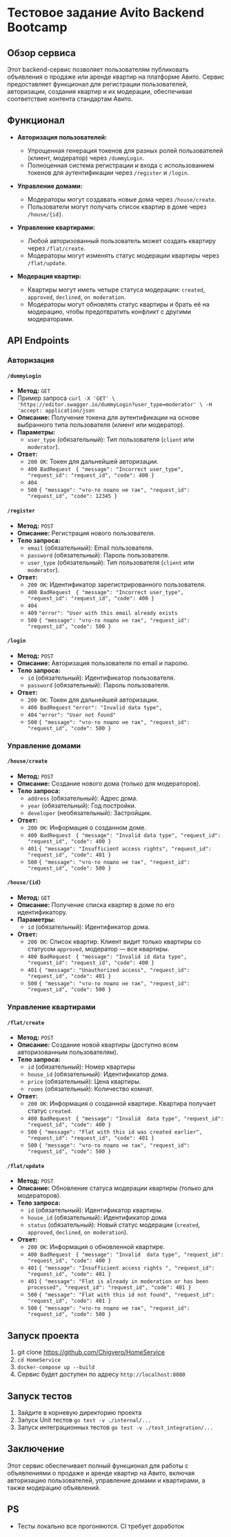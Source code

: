 # Тестовое задание Avito Backend Bootcamp

## Обзор сервиса

Этот backend-сервис позволяет пользователям публиковать объявления о продаже или аренде квартир на платформе Авито. Сервис предоставляет функционал для регистрации пользователей, авторизации, создания квартир и их модерации, обеспечивая соответствие контента стандартам Авито.

## Функционал

- **Авторизация пользователей:**
    - Упрощенная генерация токенов для разных ролей пользователей (клиент, модератор) через `/dummyLogin`.
    - Полноценная система регистрации и входа с использованием токенов для аутентификации через `/register` и `/login`.

- **Управление домами:**
    - Модераторы могут создавать новые дома через `/house/create`.
    - Пользователи могут получать список квартир в доме через `/house/{id}`.

- **Управление квартирами:**
    - Любой авторизованный пользователь может создать квартиру через `/flat/create`.
    - Модераторы могут изменять статус модерации квартиры через `/flat/update`.

- **Модерация квартир:**
    - Квартиры могут иметь четыре статуса модерации: `created`, `approved`, `declined`, `on moderation`.
    - Модераторы могут обновлять статус квартиры и брать её на модерацию, чтобы предотвратить конфликт с другими модераторами.


## API Endpoints

### Авторизация

#### `/dummyLogin`

- **Метод:** `GET`
- Пример запроса ```curl -X 'GET' \
  'https://editor.swagger.io/dummyLogin?user_type=moderator' \
  -H 'accept: application/json```
- **Описание:** Получение токена для аутентификации на основе выбранного типа пользователя (клиент или модератор).
- **Параметры:**
    - `user_type` (обязательный): Тип пользователя (`client` или `moderator`).
- **Ответ:**
    - `200 OK`: Токен для дальнейшей авторизации.
    - `400 BadRequest` ```
      {
      "message": "Incorrect user_type",
      "request_id": "request_id",
      "code": 400
      }```
    - `404`
    - `500` ```{
      "message": "что-то пошло не так",
      "request_id": "request_id",
      "code": 12345
      }```

#### `/register`

- **Метод:** `POST`
- **Описание:** Регистрация нового пользователя.
- **Тело запроса:**
    - `email` (обязательный): Email пользователя.
    - `password` (обязательный): Пароль пользователя.
    - `user_type` (обязательный): Тип пользователя (`client` или `moderator`).
- **Ответ:**
    - `200 OK`: Идентификатор зарегистрированного пользователя.
    - `400 BadRequest` ```
      {
      "message": "Incorrect user_type",
      "request_id": "request_id",
      "code": 400
      }```
    - `404`
    - `409` ```"error": "User with this email already exists```
    - `500` ```{
      "message": "что-то пошло не так",
      "request_id": "request_id",
      "code": 500
      }```

#### `/login`

- **Метод:** `POST`
- **Описание:** Авторизация пользователя по email и паролю.
- **Тело запроса:**
    - `id` (обязательный): Идентификатор пользователя.
    - `password` (обязательный): Пароль пользователя.
- **Ответ:**
    - `200 OK`: Токен для дальнейшей авторизации.
    - `400 BadRequest` ```"error": "Invalid data type",```
    - `404` ```"error": "User not found"```
    - `500` ```{
    "message": "что-то пошло не так",
    "request_id": "request_id",
    "code": 500
    }```

### Управление домами

#### `/house/create`

- **Метод:** `POST`
- **Описание:** Создание нового дома (только для модераторов).
- **Тело запроса:**
    - `address` (обязательный): Адрес дома.
    - `year` (обязательный): Год постройки.
    - `developer` (необязательный): Застройщик.
- **Ответ:**
    - `200 OK`: Информация о созданном доме.
    - `400 BadRequest` ```
        {
        "message": "Invalid data type",
        "request_id": "request_id",
        "code": 400
        }```
    - `401` ```{
      "message": "Insufficient access rights",
      "request_id": "request_id",
      "code": 401
      }```
    - `500` ```{
      "message": "что-то пошло не так",
      "request_id": "request_id",
      "code": 500
      }```

#### `/house/{id}`

- **Метод:** `GET`
- **Описание:** Получение списка квартир в доме по его идентификатору.
- **Параметры:**
    - `id` (обязательный): Идентификатор дома.
- **Ответ:**
    - `200 OK`: Список квартир. Клиент видит только квартиры со статусом `approved`, модератор — все квартиры.
    - `400 BadRequest` ```
      {
      "message": "Invalid id data type",
      "request_id": "request_id",
      "code": 400
      }```
    - `401` ```{
        "message": "Unauthorized access",
        "request_id": "request_id",
        "code": 401
        }```
    - `500` ```{
      "message": "что-то пошло не так",
      "request_id": "request_id",
      "code": 500
      }```
### Управление квартирами

#### `/flat/create`

- **Метод:** `POST`
- **Описание:** Создание новой квартиры (доступно всем авторизованным пользователям).
- **Тело запроса:**
    - `id` (обязательный): Номер квартиры
    - `house_id` (обязательный): Идентификатор дома.
    - `price` (обязательный): Цена квартиры.
    - `rooms` (обязательный): Количество комнат.
- **Ответ:**
    - `200 OK`: Информация о созданной квартире. Квартира получает статус `created`.
    - `400 BadRequest` ```
      {
      "message": "Invalid  data type",
      "request_id": "request_id",
      "code": 400
      }```
    - `500` ```{
        "message": "Flat with this id was created earlier",
        "request_id": "request_id",
        "code": 401
        }```
    - `500` ```{
      "message": "что-то пошло не так",
      "request_id": "request_id",
      "code": 500
      }```

#### `/flat/update`

- **Метод:** `POST`
- **Описание:** Обновление статуса модерации квартиры (только для модераторов).
- **Тело запроса:**
    - `id` (обязательный): Идентификатор квартиры.
    - `house_id` (обязательный): Идентификатор дома
    - `status` (обязательный): Новый статус модерации (`created`, `approved`, `declined`, `on moderation`).
- **Ответ:**
    - `200 OK`: Информация о обновленной квартире.
    - `400 BadRequest` ```
      {
      "message": "Invalid  data type",
      "request_id": "request_id",
      "code": 400
      }```
    - `401` ```{
        "message": "Insufficient access rights ",
        "request_id": "request_id",
        "code": 401
        }```
    - `401` ```{
      "message": "Flat is already in moderation or has been processed",
      "request_id": "request_id",
      "code": 401
      }```
    - `500` ```{
      "message": "Flat with this id not found",
      "request_id": "request_id",
      "code": 401
      }```
    - `500` ```{
      "message": "что-то пошло не так",
      "request_id": "request_id",
      "code": 500
      }```

## Запуск проекта
1. git clone https://github.com/Chigvero/HomeService
2. `cd HomeService`
3. `docker-compose up --build`
4. Сервис будет доступен по адресу `http://localhost:8080`

## Запуск тестов
1. Зайдите в корневую директорию проекта
2. Запуск Unit тестов `go test -v ./internal/...`
3. Запуск интеграционных тестов `go test -v ./test_integration/...`

## Заключение

Этот сервис обеспечивает полный функционал для работы с объявлениями о продаже и аренде квартир на Авито, включая авторизацию пользователей, управление домами и квартирами, а также модерацию объявлений.

## PS
* Тесты локально все прогоняются. СI требует доработок